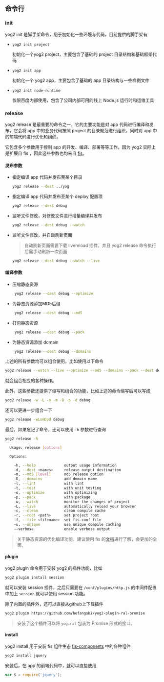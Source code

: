 ---
---

## 命令行

### init

yog2 init 是脚手架命令，用于初始化一些环境与代码，目前提供的脚手架有

- `yog2 init project`

    初始化一个yog2 project，主要包含了基础的 project 目录结构和基础框架代码

- `yog2 init app`

    初始化一个 yog2 app，主要包含了基础的 app 目录结构与一些样例文件

- `yog2 init node-runtime`

    仅限百度内部使用，包含了公司内部可用的线上 Node.js 运行时和运维工具

### release

yog2 release 是最重要的命令之一，它的主要功能是对 app 代码进行编译和发布，它会将 app 中的业务代码按照 project 的目录规范进行组织，同时对 app 中的前端代码进行优化和组织。

它包含多个参数用于控制 app 的开发、编译、部署等等工作。因为 yog2 实际上是扩展自 fis ，因此这些参数也均来自 [fis](http://fis.baidu.com/docs/api/cli.html)。

#### 发布参数

- 指定编译 app 代码并发布至某个目录

    ```bash
    yog2 release --dest ../yog
    ```

- 指定编译 app 代码并发布至某个 deploy 配置项

    ```bash
    yog2 release --dest debug
    ```

- 监听文件修改，对修改文件进行增量编译并发布

    ```bash
    yog2 release --dest debug --watch
    ```

- 监听文件修改，并自动刷新页面

    > 自动刷新页面需要下载 livereload 插件，并且 yog2 release 命令执行后需手动刷新一次页面
        
    ```bash
    yog2 release --dest debug --watch --live
    ```

#### 编译参数

- 压缩静态资源

    ```bash
     yog2 release --dest debug --optimize
    ``` 

- 为静态资源添加MD5后缀

    ```bash
     yog2 release --dest debug --md5
    ``` 

- 打包静态资源

    ```bash
     yog2 release --dest debug --pack
    ``` 

- 为静态资源添加 domain

    ```bash
     yog2 release --dest debug --domains
    ``` 

上述的所有参数均可以组合使用，比如使用以下命令

```bash
yog2 release --watch --live --optimize --md5 --domains --pack --dest debug
```

就会组合相应的各种操作。

此外，这些参数还提供了缩写和组合的功能，比如上述的命令缩写后可以写成

```bash
yog2 release -w -L -o -m -D -p -d debug
```

还可以更进一步组合一下

```bash
yog2 release -wLomDpd debug
```

最后，如果忘记了命令，还可以使用 `-h` 参数进行查询

```bash
yog2 release -h

  Usage: release [options]

  Options:

    -h, --help             output usage information
    -d, --dest <names>     release output destination
    -m, --md5 [level]      md5 release option
    -D, --domains          add domain name
    -l, --lint             with lint
    -t, --test             with unit testing
    -o, --optimize         with optimizing
    -p, --pack             with package
    -w, --watch            monitor the changes of project
    -L, --live             automatically reload your browser
    -c, --clean            clean compile cache
    -r, --root <path>      set project root
    -f, --file <filename>  set fis-conf file
    -u, --unique           use unique compile caching
    --verbose              enable verbose output
```

> 关于静态资源的优化编译功能，建议使用 fis 的[文档](http://fis.baidu.com/)进行了解，会更加的全面。

#### plugin

yog2 plugin 命令用于安装 yog2 的插件功能，比如

```bash
yog2 plugin install session
```

就可以安装 session 插件，之后只需要在 `/conf/plugins/http.js` 的中间件配置中加上 `session` 就可以使用 session 功能。

除了内置的插件外，还可以直接从github上下载插件

```bash
yog2 plugin https://github.com/hefangshi/yog2-plugin-ral-promise
```

> 安装了这个插件可以将 `yog.ral` 包装为 Promise 形式的接口。

#### install

yog2 install 用于安装 fis 组件生态 [fis-components](https://github.com/fis-components) 中的各种组件

```bash
yog2 install jquery 
```

安装后，在 app 的前端代码中，就可以直接使用

```javascript
var $ = require('jquery');
```
